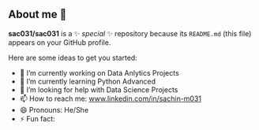 ## About me 👋


**sac031/sac031** is a ✨ _special_ ✨ repository because its `README.md` (this file) appears on your GitHub profile.

Here are some ideas to get you started:

- 🔭 I’m currently working on Data Anlytics Projects
- 🌱 I’m currently learning Python Advanced
- 🤔 I’m looking for help with Data Science Projects
- 📫 How to reach me: www.linkedin.com/in/sachin-m031
- 😄 Pronouns: He/She
- ⚡ Fun fact: 

